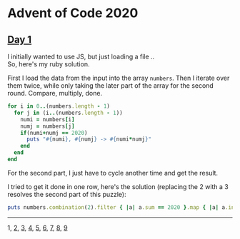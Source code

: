 # Advent of Code 2020

## [Day 1](http://adventofcode.com/2020/day/1)

I initially wanted to use JS, but just loading a file ..  
So, here's my ruby solution.

First I load the data from the input into the array `numbers`. Then I iterate over them twice, while only taking the later part of the array for the second round. Compare, multiply, done.

```ruby
for i in 0..(numbers.length - 1)
  for j in (i..(numbers.length - 1))
    numi = numbers[i]
    numj = numbers[j]
    if(numi+numj == 2020)
      puts "#{numi}, #{numj} -> #{numi*numj}"
    end
  end
end
```

For the second part, I just have to cycle another time and get the result.

I tried to get it done in one row, here's the solution (replacing the 2 with a 3 resolves the second part of this puzzle):

```ruby
puts numbers.combination(2).filter { |a| a.sum == 2020 }.map { |a| a.inject(:*) }
```

- - -
1, [2](day02.md), [3](day03.md), [4](day04.md), [5](day05.md), [6](day06.md), [7](day07.md), [8](day08.md), [9](day09.md)
